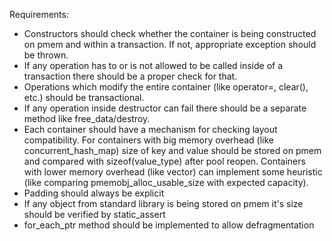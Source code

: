 Requirements:
* Constructors should check whether the container is being constructed on pmem and within a transaction.
  If not, appropriate exception should be thrown.
* If any operation has to or is not allowed to be called inside of a transaction there should be a proper check for that.
* Operations which modify the entire container (like operator=, clear(), etc.) should be transactional.
* If any operation inside destructor can fail there should be a separate method like free_data/destroy.
* Each container should have a mechanism for checking layout compatibility. For containers with big memory overhead
  (like concurrent_hash_map) size of key and value should be stored on pmem and compared with sizeof(value_type) after pool reopen.
  Containers with lower memory overhead (like vector) can implement some heuristic (like comparing pmemobj_alloc_usable_size
  with expected capacity).
* Padding should always be explicit
* If any object from standard library is being stored on pmem it's size should be verified by static_assert
* for_each_ptr method should be implemented to allow defragmentation
